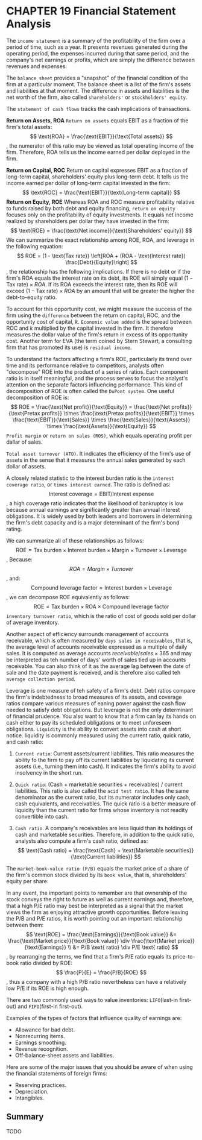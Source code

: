 # CHAPTER 19 Financial Statement Analysis

 The `income statement` is a summary of the profitability of the firm over a period of time, such as a year. It presents revenues generated during the operating period, the expenses incurred during that same period, and the company's net earnings or profits, which are simply the difference between revenues and expenses.

The `balance sheet` provides a "snapshot" of the financial condition of the firm at a particular moment. The balance sheet is a list of the firm's assets and liabilities at that moment. The difference in assets and liabilities is the net worth of the firm, also called `shareholders'` or `stockholders' equity`.

The `statement of cash flows` tracks the cash implications of transactions.

**Return on Assets, ROA** `Return on assets` equals EBIT as a fraction of the firm's total assets:
$$
\text{ROA} = \frac{\text{EBIT}}{\text{Total assets}}
$$
, the numerator of this ratio may be viewed as total operating income of the firm. Therefore, ROA tells us the income earned per dollar deployed in the firm.

**Return on Capital, ROC** Return on capital expresses EBIT as a fraction of long-term capital, shareholders' equity plus long-term debt. It tells us the income earned per dollar of long-term capital invested in the firm:
$$
\text{ROC} = \frac{\text{EBIT}}{\text{Long-term capital}}
$$
**Return on Equity, ROE** Whereas ROA and ROC measure profitability relative to funds raised by both debt and equity financing, `return on equity` focuses only on the profitability of equity investments. It equals net income realized by shareholders per dollar they have invested in the firm:
$$
\text{ROE} = \frac{\text{Net income}}{\text{Shareholders' equity}}
$$
We can summarize the exact relationship among ROE, ROA, and leverage in the following equation:
$$
ROE = (1 - \text{Tax rate}) \left[ROA + (ROA - \text{Interest rate}) \frac{Debt}{Equity}\right]
$$
, the relationship has the following implications. If there is no debt or if the firm's ROA equals the interest rate on its debt, its ROE will simply equal $(1 - \text{Tax rate}) \times ROA$. If its ROA exceeds the interest rate, then its ROE will exceed $(1 - \text{Tax rate}) \times ROA$ by an amount that will be greater the higher the debt-to-equity ratio.

To account for this opportunity cost, we might measure the success of the firm using the `difference` between the return on capital, ROC, and the opportunity cost of capital, $k$. `Economic value added` is the spread between ROC and $k$ multiplied by the capital invested in the firm. It therefore measures the dollar value of the firm's return in excess of its opportunity cost. Another term for EVA (the term coined by Stern Stewart, a consulting firm that has promoted its use) is `residual income`.

To understand the factors affecting a firm's ROE, particularly its trend over time and its performance relative to competitors, analysts often "decompose" ROE into the product of a series of ratios. Each component ratio is in itself meaningful, and the process serves to focus the analyst's attention on the separate factors influencing performance. This kind of decomposition of ROE is often called the `DuPont system`. One useful decomposition of ROE is:
$$
ROE = \frac{\text{Net profit}}{\text{Equity}} = \frac{\text{Net profits}}{\text{Pretax profits}} \times \frac{\text{Pretax profits}}{\text{EBIT}} \times \frac{\text{EBIT}}{\text{Sales}} \times \frac{\text{Sales}}{\text{Assets}} \times \frac{\text{Assets}}{\text{Equity}}
$$
`Profit margin` or `return on sales (ROS)`, which equals operating profit per dallar of sales.

`Total asset turnover (ATO)`. It indicates the efficiency of the firm's use of assets in the sense that it measures the annual sales generated by each dollar of assets.

A closely related statistic to the interest burden ratio is the `interest coverage ratio`, or `times interest earned`. The ratio is defined as:
$$
\text{Interest coverage} = \text{EBIT}/\text{Interest expense}
$$
, a high coverage ratio indicates that the likelihood of bankruptcy is low because annual earnings are significantly greater than annual interest obligations. It is widely used by both leaders and borrowers in determining the firm's debt capacity and is a major determinant of the firm's bond rating.

We can summarize all of these relationships as follows:
$$
\text{ROE} = \text{Tax burden} \times \text{Interest burden} \times \text{Margin} \times \text{Turnover} \times \text{Leverage}
$$
, Because:
$$
ROA = Margin \times Turnover
$$
, and:
$$
\text{Compound leverage factor} = \text{Interest burden} \times \text{Leverage}
$$
, we can decompose ROE equivalently as follows:
$$
\text{ROE} = \text{Tax burden} \times \text{ROA} \times \text{Compound leverage factor}
$$
`inventory turnover ratio`, which is the ratio of cost of goods sold per dollar of average inventory.

Another aspect of efficiency surrounds management of accounts receivable, which is often measured by `days sales in receivables`, that is, the average level of accounts receivable expressed as a multiple of daily sales. It is computed as average accounts $receivable / sales \times 365$ and may be interpreted as teh number of days' worth of sales tied up in accounts receivable. You can also think of it as the average lag between the date of sale and the date payment is received, and is therefore also called teh `average collection period`.

Leverage is one measure of teh safety of a firm's debt. Debt ratios compare the firm's indebtedness to broad measures of its assets, and coverage ratios compare various measures of eaning power against the cash flow needed to satisfy debt obligations. But leverage is not the only determinant of financial prudence. You also want to know that a firm can lay its hands on cash either to pay its scheduled obligations or to meet unforeseen obligations. `Liquidity` is the ability to convert assets into cash at short notice. liquidity is commonly measured using the current ratio, quick ratio, and cash ratio:

1. `Current ratio`: Current assets/current liabilities. This ratio measures the ability fo the firm to pay off its current liabilities by liquidating its current assets (i.e., turning them into cash). It indicates the firm's ability to avoid insolvency in the short run.

2. `Quick ratio`: (Cash + marketable securities + receivables) / current liabilities. This ratio is also called the `acid test ratio`. It has the same denominator as the current ratio, but its numerator includes only cash, cash equivalents, and receivables. The quick ratio is a better measure of liquidity than the current ratio for firms whose inventory is not readity convertible into cash.

3. `Cash ratio`. A company's receivables are less liquid than its holdings of cash and marketable securities. Therefore, in addition to the quick ratio, analysts also compute a firm's cash ratio, defined as:
   $$
   \text{Cash ratio} = \frac{\text{Cash} + \text{Marketable securities}}{\text{Current liabilities}}
   $$

The `market-book-value ratio (P/B)` equals the market price of a share of the firm's common stock divided by its `book value`, that is, shareholders' equity per share.

In any event, the important points to remember are that ownership of the stock conveys the right to future as well as current earnings and, therefore, that a high P/E ratio may best be interpreted as a signal that the market views the firm as enjoying attractive growth opportunities. Before leaving the P/B and P/E ratios, it is worth pointing out an important relationship between them:
$$
\text{ROE} = \frac{\text{Earnings}}{\text{Book value}} &= \frac{\text{Market price}}{\text{Book value}} \div \frac{\text{Market price}}{\text{Earnings}} \\
&= P/B \text{ ratio} \div P/E \text{ ratio}
$$
, by rearranging the terms, we find that a firm's P/E ratio equals its price-to-book ratio divided by ROE:
$$
\frac{P}{E} = \frac{P/B}{ROE}
$$
, thus a company with a high P/B ratio nevertheless can have a relatively low P/E if its ROE is high enough.

There are two commonly used ways to value inventories: `LIFO`(last-in first-out) and `FIFO`(first-in first-out).

Examples of the types of factors that influence quality of earnings are:

- Allowance for bad debt.
- Nonrecurring items.
- Earnings smoothing.
- Revenue recognition.
- Off-balance-sheet assets and liabilities.

Here are some of the major issues that you should be aware of when using the financial statements of foreign firms:

- Reserving practices.
- Depreciation.
- Intangibles.



## Summary

TODO